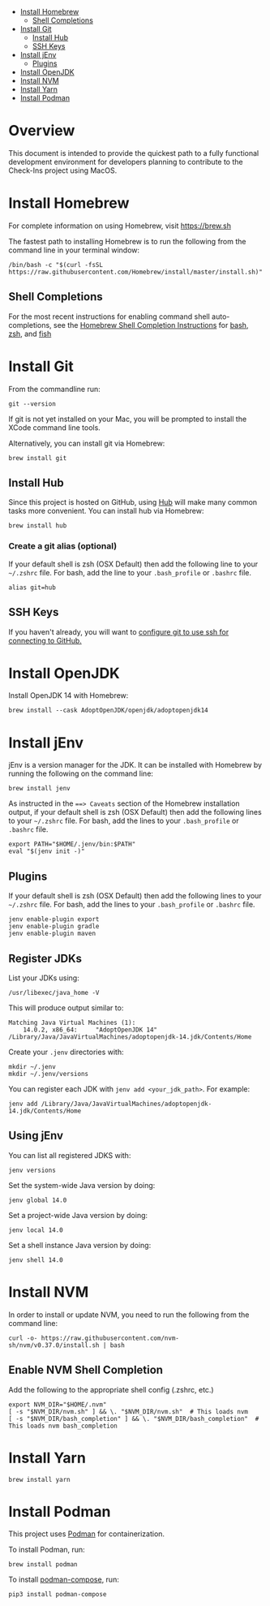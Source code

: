 <!-- TOC -->

- [Install Homebrew](#install-homebrew)
    - [Shell Completions](#shell-completions)
- [Install Git](#install-git)
    - [Install Hub](#install-hub)
    - [SSH Keys](#ssh-keys)
- [Install jEnv](#install-jenv)
    - [Plugins](#plugins)
- [Install OpenJDK](#install-openjdk)
- [Install NVM](#install-nvm)
- [Install Yarn](#install-yarn)
- [Install Podman](#install-podman)

<!-- /TOC -->
# Overview
This document is intended to provide the quickest path to a fully functional
development environment for developers planning to contribute to the Check-Ins
project using MacOS.

# Install Homebrew
For complete information on using Homebrew, visit https://brew.sh

The fastest path to installing Homebrew is to run the following from the command line in your terminal window:
```shell
/bin/bash -c "$(curl -fsSL https://raw.githubusercontent.com/Homebrew/install/master/install.sh)"
```

## Shell Completions
For the most recent instructions for enabling command shell auto-completions,
see the [Homebrew Shell Completion Instructions](https://github.com/Homebrew/brew/blob/master/docs/Shell-Completion.md)
for [bash](https://github.com/Homebrew/brew/blob/master/docs/Shell-Completion.md#configuring-completions-in-bash),
[zsh](https://github.com/Homebrew/brew/blob/master/docs/Shell-Completion.md#configuring-completions-in-zsh), and
[fish](https://github.com/Homebrew/brew/blob/master/docs/Shell-Completion.md#configuring-completions-in-fish)

# Install Git
From the commandline run:
```shell
git --version
```
If git is not yet installed on your Mac, you will be prompted to install the XCode command line tools.

Alternatively, you can install git via Homebrew:
```shell
brew install git
```
## Install Hub
Since this project is hosted on GitHub, using [Hub](https://github.com/github/hub) will make many common tasks more
convenient. You can install hub via Homebrew:
```shell
brew install hub
```
### Create a git alias (optional)
If your default shell is zsh (OSX Default) then add the following line to your `~/.zshrc` file. For bash, add the line to
your `.bash_profile` or `.bashrc` file.
```shell
alias git=hub
```

## SSH Keys
If you haven't already, you will want to [configure git to use ssh for connecting to GitHub.](https://docs.github.com/en/free-pro-team@latest/github/authenticating-to-github/connecting-to-github-with-ssh)

# Install OpenJDK
Install OpenJDK 14 with Homebrew:
```shell
brew install --cask AdoptOpenJDK/openjdk/adoptopenjdk14
```

# Install jEnv
jEnv is a version manager for the JDK. It can be installed with Homebrew by running the following on the command line:
```shell
brew install jenv
```
As instructed in the `==> Caveats` section of the Homebrew installation output, if your default shell is zsh
(OSX Default) then add the following lines to your `~/.zshrc` file. For bash, add the lines to your `.bash_profile` or
`.bashrc` file.

```shell
export PATH="$HOME/.jenv/bin:$PATH"
eval "$(jenv init -)"
```

## Plugins
If your default shell is zsh (OSX Default) then add the following lines to your `~/.zshrc` file. For bash, add the lines
to your `.bash_profile` or `.bashrc` file.

```shell
jenv enable-plugin export
jenv enable-plugin gradle
jenv enable-plugin maven
```

## Register JDKs
List your JDKs using:
```shell
/usr/libexec/java_home -V
```
This will produce output similar to:
```shell
Matching Java Virtual Machines (1):
    14.0.2, x86_64:     "AdoptOpenJDK 14"       /Library/Java/JavaVirtualMachines/adoptopenjdk-14.jdk/Contents/Home
```
Create your `.jenv` directories with:
```shell
mkdir ~/.jenv
mkdir ~/.jenv/versions
```
You can register each JDK with `jenv add <your_jdk_path>`. For example:
```shell
jenv add /Library/Java/JavaVirtualMachines/adoptopenjdk-14.jdk/Contents/Home
```
## Using jEnv
You can list all registered JDKS with:
```shell
jenv versions
```
Set the system-wide Java version by doing:
```shell
jenv global 14.0
```
Set a project-wide Java version by doing:
```shell
jenv local 14.0
```
Set a shell instance Java version by doing:
```shell
jenv shell 14.0
```
# Install NVM
In order to install or update NVM, you need to run the following from the command line:
```shell
curl -o- https://raw.githubusercontent.com/nvm-sh/nvm/v0.37.0/install.sh | bash
```
## Enable NVM Shell Completion
Add the following to the appropriate shell config (.zshrc, etc.)
```shell
export NVM_DIR="$HOME/.nvm"
[ -s "$NVM_DIR/nvm.sh" ] && \. "$NVM_DIR/nvm.sh"  # This loads nvm
[ -s "$NVM_DIR/bash_completion" ] && \. "$NVM_DIR/bash_completion"  # This loads nvm bash_completion
```
# Install Yarn
```shell
brew install yarn
```

# Install Podman

This project uses [Podman](https://podman.io/) for containerization.

To install Podman, run:
```shell
brew install podman
```

To install [podman-compose](https://github.com/containers/podman-compose), run:
```shell
pip3 install podman-compose
```
